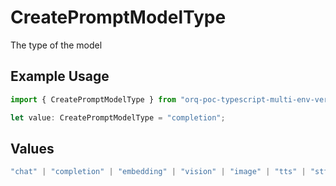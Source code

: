 # CreatePromptModelType

The type of the model

## Example Usage

```typescript
import { CreatePromptModelType } from "orq-poc-typescript-multi-env-version/models/operations";

let value: CreatePromptModelType = "completion";
```

## Values

```typescript
"chat" | "completion" | "embedding" | "vision" | "image" | "tts" | "stt" | "rerank"
```
